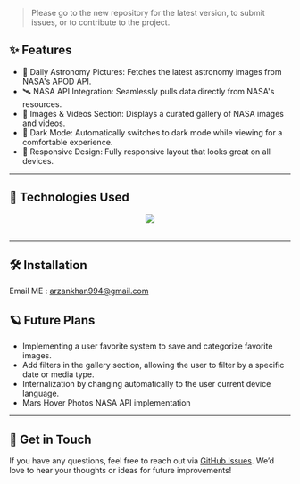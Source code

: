 


> Please go to the new repository for the latest version, to submit issues, or to contribute to the project.



## ✨ Features

- 🌠 Daily Astronomy Pictures: Fetches the latest astronomy images from NASA's APOD API.
- 🛰 NASA API Integration: Seamlessly pulls data directly from NASA's resources.
- 🎥 Images & Videos Section: Displays a curated gallery of NASA images and videos.
- 🌙 Dark Mode: Automatically switches to dark mode while viewing for a comfortable experience.
- 📱 Responsive Design: Fully responsive layout that looks great on all devices.

---

## 🚀 Technologies Used

<div align="center">
  <img src="https://skillicons.dev/icons?i=nextjs,tailwind,typescript,react,mongodb">
  <br/>
  <br/>
</div>

---

## 🛠️ Installation
Email ME : arzankhan994@gmail.com


## 🪐 Future Plans

- Implementing a user favorite system to save and categorize favorite images.
- Add filters in the gallery section, allowing the user to filter by a specific date or media type.
- Internalization by changing automatically to the user current device language.
- Mars Hover Photos NASA API implementation

---

## 💬 Get in Touch

If you have any questions, feel free to reach out via [GitHub Issues](https://github.com/Arzan101). We’d love to hear your thoughts or ideas for future improvements!



